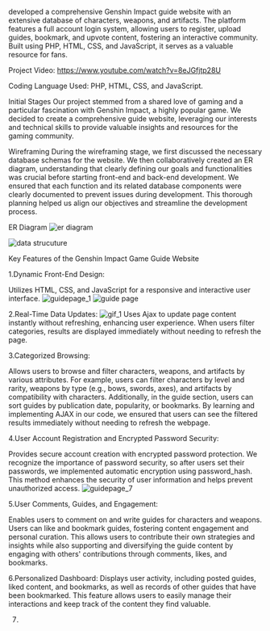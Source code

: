 developed a comprehensive Genshin Impact guide website with an extensive database of characters, weapons, and artifacts. The platform features a full account login system, allowing users to register, upload guides, bookmark, and upvote content, fostering an interactive community. Built using PHP, HTML, CSS, and JavaScript, it serves as a valuable resource for fans.

Project Video: https://www.youtube.com/watch?v=8eJGfjtp28U

Coding Language Used: PHP, HTML, CSS, and JavaScript.

Initial Stages
Our project stemmed from a shared love of gaming and a particular fascination with Genshin Impact, a highly popular game. We decided to create a comprehensive guide website, leveraging our interests and technical skills to provide valuable insights and resources for the gaming community.

Wireframing
During the wireframing stage, we first discussed the necessary database schemas for the website. We then collaboratively created an ER diagram, understanding that clearly defining our goals and functionalities was crucial before starting front-end and back-end development. We ensured that each function and its related database components were clearly documented to prevent issues during development. This thorough planning helped us align our objectives and streamline the development process.

ER Diagram
![er diagram](https://github.com/user-attachments/assets/766655a5-6d4f-457d-bb58-c27ac424e983)

![data strucuture](https://github.com/user-attachments/assets/cef3c265-62fa-4848-b02d-7fdef885f4fb)

Key Features of the Genshin Impact Game Guide Website

1.Dynamic Front-End Design:

Utilizes HTML, CSS, and JavaScript for a responsive and interactive user interface.
![guidepage_1](https://github.com/user-attachments/assets/eabf4025-5bfd-4c6a-9139-aaa144080912)           ![guide page](https://github.com/user-attachments/assets/c2d9743e-055a-4fb7-9fd2-7a954305fa74)


2.Real-Time Data Updates:
![gif_1](https://github.com/user-attachments/assets/00431ca4-a455-4d56-9b65-48d5e41d3992)
Uses Ajax to update page content instantly without refreshing, enhancing user experience. When users filter categories, results are displayed immediately without needing to refresh the page.

3.Categorized Browsing:

Allows users to browse and filter characters, weapons, and artifacts by various attributes. For example, users can filter characters by level and rarity, weapons by type (e.g., bows, swords, axes), and artifacts by compatibility with characters. Additionally, in the guide section, users can sort guides by publication date, popularity, or bookmarks. By learning and implementing AJAX in our code, we ensured that users can see the filtered results immediately without needing to refresh the webpage.

4.User Account Registration and Encrypted Password Security:

Provides secure account creation with encrypted password protection. We recognize the importance of password security, so after users set their passwords, we implemented automatic encryption using password_hash. This method enhances the security of user information and helps prevent unauthorized access.
![guidepage_7](https://github.com/user-attachments/assets/bc68eea3-3f79-4221-b4a9-f226f5667678)

5.User Comments, Guides, and Engagement:

Enables users to comment on and write guides for characters and weapons. Users can like and bookmark guides, fostering content engagement and personal curation. This allows users to contribute their own strategies and insights while also supporting and diversifying the guide content by engaging with others' contributions through comments, likes, and bookmarks.

6.Personalized Dashboard:
Displays user activity, including posted guides, liked content, and bookmarks, as well as records of other guides that have been bookmarked. This feature allows users to easily manage their interactions and keep track of the content they find valuable.

7.
